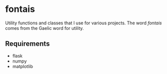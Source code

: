 # fontais
Utility functions and classes that I use for various projects. The word
*fontais* comes from the Gaelic word for utility.

## Requirements
- flask
- numpy
- matplotlib
